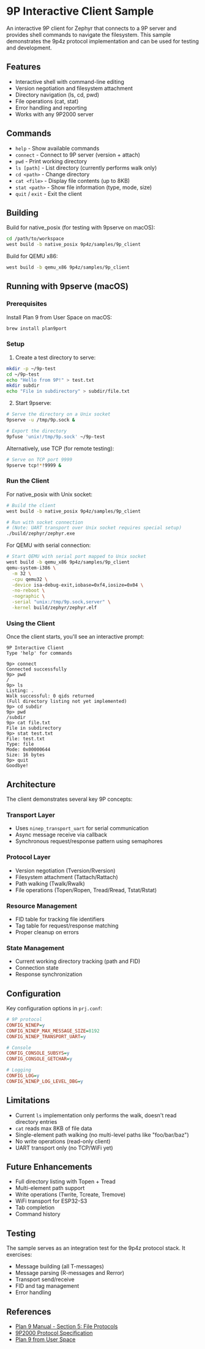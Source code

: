 # 9P Interactive Client Sample

An interactive 9P client for Zephyr that connects to a 9P server and provides shell commands to navigate the filesystem. This sample demonstrates the 9p4z protocol implementation and can be used for testing and development.

## Features

- Interactive shell with command-line editing
- Version negotiation and filesystem attachment
- Directory navigation (ls, cd, pwd)
- File operations (cat, stat)
- Error handling and reporting
- Works with any 9P2000 server

## Commands

- `help` - Show available commands
- `connect` - Connect to 9P server (version + attach)
- `pwd` - Print working directory
- `ls [path]` - List directory (currently performs walk only)
- `cd <path>` - Change directory
- `cat <file>` - Display file contents (up to 8KB)
- `stat <path>` - Show file information (type, mode, size)
- `quit` / `exit` - Exit the client

## Building

Build for native_posix (for testing with 9pserve on macOS):

```bash
cd /path/to/workspace
west build -b native_posix 9p4z/samples/9p_client
```

Build for QEMU x86:

```bash
west build -b qemu_x86 9p4z/samples/9p_client
```

## Running with 9pserve (macOS)

### Prerequisites

Install Plan 9 from User Space on macOS:

```bash
brew install plan9port
```

### Setup

1. Create a test directory to serve:

```bash
mkdir -p ~/9p-test
cd ~/9p-test
echo "Hello from 9P!" > test.txt
mkdir subdir
echo "File in subdirectory" > subdir/file.txt
```

2. Start 9pserve:

```bash
# Serve the directory on a Unix socket
9pserve -u /tmp/9p.sock &

# Export the directory
9pfuse 'unix!/tmp/9p.sock' ~/9p-test
```

Alternatively, use TCP (for remote testing):

```bash
# Serve on TCP port 9999
9pserve tcp!*!9999 &
```

### Run the Client

For native_posix with Unix socket:

```bash
# Build the client
west build -b native_posix 9p4z/samples/9p_client

# Run with socket connection
# (Note: UART transport over Unix socket requires special setup)
./build/zephyr/zephyr.exe
```

For QEMU with serial connection:

```bash
# Start QEMU with serial port mapped to Unix socket
west build -b qemu_x86 9p4z/samples/9p_client
qemu-system-i386 \
  -m 32 \
  -cpu qemu32 \
  -device isa-debug-exit,iobase=0xf4,iosize=0x04 \
  -no-reboot \
  -nographic \
  -serial "unix:/tmp/9p.sock,server" \
  -kernel build/zephyr/zephyr.elf
```

### Using the Client

Once the client starts, you'll see an interactive prompt:

```
9P Interactive Client
Type 'help' for commands

9p> connect
Connected successfully
9p> pwd
/
9p> ls
Listing: .
Walk successful: 0 qids returned
(Full directory listing not yet implemented)
9p> cd subdir
9p> pwd
/subdir
9p> cat file.txt
File in subdirectory
9p> stat test.txt
File: test.txt
Type: file
Mode: 0x00000644
Size: 16 bytes
9p> quit
Goodbye!
```

## Architecture

The client demonstrates several key 9P concepts:

### Transport Layer
- Uses `ninep_transport_uart` for serial communication
- Async message receive via callback
- Synchronous request/response pattern using semaphores

### Protocol Layer
- Version negotiation (Tversion/Rversion)
- Filesystem attachment (Tattach/Rattach)
- Path walking (Twalk/Rwalk)
- File operations (Topen/Ropen, Tread/Rread, Tstat/Rstat)

### Resource Management
- FID table for tracking file identifiers
- Tag table for request/response matching
- Proper cleanup on errors

### State Management
- Current working directory tracking (path and FID)
- Connection state
- Response synchronization

## Configuration

Key configuration options in `prj.conf`:

```ini
# 9P protocol
CONFIG_NINEP=y
CONFIG_NINEP_MAX_MESSAGE_SIZE=8192
CONFIG_NINEP_TRANSPORT_UART=y

# Console
CONFIG_CONSOLE_SUBSYS=y
CONFIG_CONSOLE_GETCHAR=y

# Logging
CONFIG_LOG=y
CONFIG_NINEP_LOG_LEVEL_DBG=y
```

## Limitations

- Current `ls` implementation only performs the walk, doesn't read directory entries
- `cat` reads max 8KB of file data
- Single-element path walking (no multi-level paths like "foo/bar/baz")
- No write operations (read-only client)
- UART transport only (no TCP/WiFi yet)

## Future Enhancements

- Full directory listing with Topen + Tread
- Multi-element path support
- Write operations (Twrite, Tcreate, Tremove)
- WiFi transport for ESP32-S3
- Tab completion
- Command history

## Testing

The sample serves as an integration test for the 9p4z protocol stack. It exercises:

- Message building (all T-messages)
- Message parsing (R-messages and Rerror)
- Transport send/receive
- FID and tag management
- Error handling

## References

- [Plan 9 Manual - Section 5: File Protocols](http://man.cat-v.org/plan_9/5/)
- [9P2000 Protocol Specification](http://ericvh.github.io/9p-rfc/rfc9p2000.html)
- [Plan 9 from User Space](https://9fans.github.io/plan9port/)
